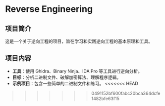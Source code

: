# Reverse Engineering

## 项目简介
这是一个关于逆向工程的项目，旨在学习和实践逆向工程的基本原理和工具。

## 项目内容
- **工具**：使用 Ghidra、Binary Ninja、IDA Pro 等工具进行逆向分析。
- **目标**：分析二进制文件、破解加密算法、理解程序逻辑。
- **示例项目**：包含一些简单的二进制文件和练习。
<<<<<<< HEAD

>>>>>>> 0491152bf600fabc20bca364dcfe1482bfe63f15
